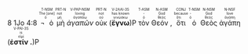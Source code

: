 ﻿8 <rt>1Jo 4:8</rt> <RUBY><ruby><ruby>¬ ὁ<rt>ὁ</rt></ruby><rt>The [one]</rt></ruby><rt>T-NSM</rt></RUBY> <RUBY><ruby><ruby>μὴ<rt>μή</rt></ruby><rt>not</rt></ruby><rt>PRT-N</rt></RUBY> <RUBY><ruby><ruby><em>ἀγαπῶν</em><rt>ἀγαπάω</rt></ruby><rt>loving</rt></ruby><rt>V-PAP-NSM</rt></RUBY> <RUBY><ruby><ruby>οὐκ<rt>οὐ</rt></ruby><rt>not</rt></ruby><rt>PRT-N</rt></RUBY> (<RUBY><ruby><ruby><strong>ἔγνω</strong><rt>γινώσκω</rt></ruby><rt>has known</rt></ruby><rt>V-2AAI-3S</rt></RUBY>)P <RUBY><ruby><ruby>τὸν<rt>ὁ</rt></ruby><rt>-</rt></ruby><rt>T-ASM</rt></RUBY> <RUBY><ruby><ruby>Θεόν ,<rt>θεός</rt></ruby><rt>God</rt></ruby><rt>N-ASM</rt></RUBY> <RUBY><ruby><ruby>ὅτι<rt>ὅτι</rt></ruby><rt>because</rt></ruby><rt>CONJ</rt></RUBY> <RUBY><ruby><ruby>ὁ<rt>ὁ</rt></ruby><rt>-</rt></ruby><rt>T-NSM</rt></RUBY> <RUBY><ruby><ruby>Θεὸς<rt>θεός</rt></ruby><rt>God</rt></ruby><rt>N-NSM</rt></RUBY> <RUBY><ruby><ruby>ἀγάπη<rt>ἀγάπη</rt></ruby><rt>love</rt></ruby><rt>N-NSF</rt></RUBY> (<RUBY><ruby><ruby><strong>ἐστίν .</strong><rt>εἰμί</rt></ruby><rt>is</rt></ruby><rt>V-PAI-3S</rt></RUBY>)P</br> 